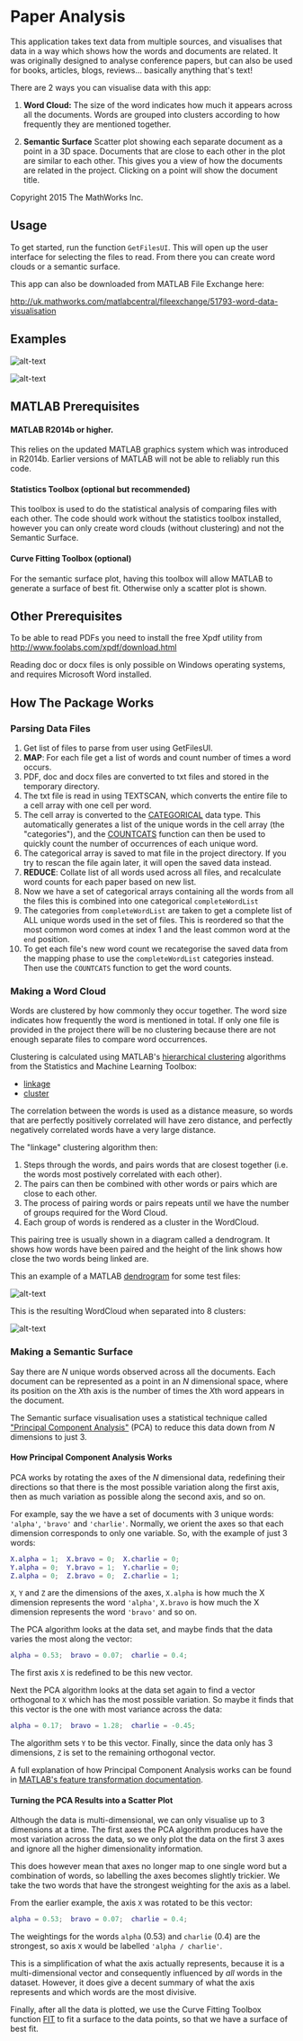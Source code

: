 Paper Analysis
=============

This application takes text data from multiple sources, and visualises that data in a way which shows how the words and documents are related.
It was originally designed to analyse conference papers, but can also be used for books, articles, blogs, reviews... basically anything that's text!

There are 2 ways you can visualise data with this app:

1. **Word Cloud:** 
The size of the word indicates how much it appears across all the documents. 
Words are grouped into clusters according to how frequently they are mentioned together.

2. **Semantic Surface**
Scatter plot showing each separate document as a point in a 3D space. 
Documents that are close to each other in the plot are similar to each other.
This gives you a view of how the documents are related in the project. Clicking on a point will show the document title.


Copyright 2015 The MathWorks Inc.

Usage
-----

To get started, run the function `GetFilesUI`. This will open up the user interface
for selecting the files to read. From there you can create word clouds or a semantic surface.

This app can also be downloaded from MATLAB File Exchange here:

http://uk.mathworks.com/matlabcentral/fileexchange/51793-word-data-visualisation


Examples
--------

![alt-text](https://raw.githubusercontent.com/drjs/paperanalysis/master/images/hpl_example.png "sample word cloud using one source")

![alt-text](https://raw.githubusercontent.com/drjs/paperanalysis/master/images/SEFI_Surface.png "sample Semantic Surface")


MATLAB Prerequisites
---------------------

#### MATLAB R2014b or higher.
This relies on the updated MATLAB graphics system which was introduced in R2014b.
Earlier versions of MATLAB will not be able to reliably run this code.

#### Statistics Toolbox (optional but recommended)
This toolbox is used to do the statistical analysis of comparing files with each other.
The code should work without the statistics toolbox installed, however you 
can only create word clouds (without clustering) and not the Semantic Surface.

<!---
#### Parallel Computing Toolbox (optional)
If you have a very large number of files to read this toolbox can parallelise
the scanning of files and data collection. The code will run without this toolbox
although it might be slower. -->

#### Curve Fitting Toolbox (optional)
For the semantic surface plot, having this toolbox will allow MATLAB to generate
a surface of best fit. Otherwise only a scatter plot is shown.


Other Prerequisites
-------------------
To be able to read PDFs you need to install the free Xpdf utility from http://www.foolabs.com/xpdf/download.html

Reading doc or docx files is only possible on Windows operating systems, and requires Microsoft Word installed.




How The Package Works
----------------------

### Parsing Data Files

1. Get list of files to parse from user using GetFilesUI.
2. **MAP**: For each file get a list of words and count number of times a word occurs.
  1. PDF, doc and docx files are converted to txt files and stored in the temporary directory.
  2. The txt file is read in using TEXTSCAN, which converts the entire file to a cell array with one cell per word.
  3. The cell array is converted to the [CATEGORICAL](http://uk.mathworks.com/help/matlab/ref/categorical.html) data type. This automatically generates a list of the unique words in the cell array (the "categories"), and the [COUNTCATS](http://uk.mathworks.com/help/matlab/ref/countcats.html) function can then be used to quickly count the number of occurrences of each unique word.
  4. The categorical array is saved to mat file in the project directory. If you try to rescan the file again later, it will open the saved data instead.
3. **REDUCE**: Collate list of all words used across all files, and recalculate word counts for each paper based on new list.
  1. Now we have a set of categorical arrays containing all the words from all the files this is combined into one categorical `completeWordList`
  2. The categories from `completeWordList` are taken to get a complete list of ALL unique words used in the set of files. This is reordered so that the most common word comes at index 1 and the least common word at the `end` position.
  3. To  get each file's new word count we recategorise the saved data from the mapping phase to use the `completeWordList` categories instead. Then use the `COUNTCATS` function to get the word counts.

### Making a Word Cloud

Words are clustered by how commonly they occur together. The word size indicates how frequently the word is mentioned in total.
If only one file is provided in the project there will be no clustering because there are not enough separate files to compare word occurrences.

Clustering is calculated using MATLAB's [hierarchical clustering](http://www.mathworks.com/help/stats/hierarchical-clustering.html) algorithms from the Statistics and Machine Learning Toolbox:
* [linkage](http://www.mathworks.com/help/stats/linkage.html)
* [cluster](http://www.mathworks.com/help/stats/cluster.html)

The correlation between the words is used as a distance measure, so words that are perfectly positively correlated will have zero distance, and perfectly negatively correlated words have a very large distance.

The "linkage" clustering algorithm then:
1. Steps through the words, and pairs words that are closest together (i.e. the words most postively correlated with each other).
2. The pairs can then be combined with other words or pairs which are close to each other.
3. The process of pairing words or pairs repeats until we have the number of groups required for the Word Cloud.
4. Each group of words is rendered as a cluster in the WordCloud.

This pairing tree is usually shown in a diagram called a dendrogram. It shows how words have been paired and the height of the link shows how close the two words being linked are.
    
This an example of a MATLAB [dendrogram](http://www.mathworks.com/help/stats/dendrogram.html) for some test files:

![alt-text](https://raw.githubusercontent.com/drjs/paperanalysis/master/images/SEFI_dendrogram.png "sample dendrogram")

This is the resulting WordCloud when separated into 8 clusters:

![alt-text](https://raw.githubusercontent.com/drjs/paperanalysis/master/images/SEFI_WordCloud.png "sample Word Cloud")



### Making a Semantic Surface

Say there are *N* unique words observed across all the documents. 
Each document can be represented as a point in an *N* dimensional space, where its position on the
*X*th axis is the number of times the *X*th word appears in the document.

The Semantic surface visualisation uses a statistical technique called ["Principal Component Analysis"](http://www.mathworks.com/help/stats/pca.html)
(PCA) to reduce this data down from *N* dimensions to just 3.

#### How Principal Component Analysis Works

PCA works by rotating the axes of the *N* dimensional data, redefining their 
directions so that there is the most possible variation along the first axis,
then as much variation as possible along the second axis, and so on.


For example, say the we have a set of documents with 3 unique words: `'alpha'`, `'bravo'` and `'charlie'`.
Normally, we orient the axes so that each dimension corresponds to only one variable.
So, with the example of just 3 words:

```matlab
X.alpha = 1;  X.bravo = 0;  X.charlie = 0;
Y.alpha = 0;  Y.bravo = 1;  Y.charlie = 0;
Z.alpha = 0;  Z.bravo = 0;  Z.charlie = 1;
```

`X`, `Y` and `Z` are the dimensions of the axes, 
`X.alpha` is how much the X dimension represents the word `'alpha'`,
`X.bravo` is how much the X dimension represents the word `'bravo'` and so on.

The PCA algorithm looks at the data set, and maybe finds that the data varies the most along the vector:
```matlab
alpha = 0.53;  bravo = 0.07;  charlie = 0.4;
````
The first axis `X` is redefined to be this new vector.

Next the PCA algorithm looks at the data set again to find a vector orthogonal to `X` 
which has the most possible variation. So maybe it finds that this vector 
 is the one with most variance across the data:
```matlab
alpha = 0.17;  bravo = 1.28;  charlie = -0.45;
````
The algorithm sets `Y` to be this vector. Finally, since the data only has 3 dimensions, `Z` 
is set to the remaining orthogonal vector.

A full explanation of how Principal Component Analysis works can be found in 
[MATLAB's feature transformation documentation](http://www.mathworks.com/help/stats/feature-transformation.html#f75476).

#### Turning the PCA Results into a Scatter Plot

Although the data is multi-dimensional, we can only visualise up to 3 dimensions at a time.
The first axes the PCA algorithm produces have the most variation across the data, so
we only plot the data on the first 3 axes and ignore all the higher dimensionality information.

This does however mean that axes no longer map to one single word but a 
combination of words, so labelling the axes becomes slightly trickier.
We take the two words that have the strongest weighting for the axis as a label.

From the earlier example, the axis `X` was rotated to be this vector:
```matlab
alpha = 0.53;  bravo = 0.07;  charlie = 0.4;
````
The weightings for the words `alpha` (0.53) and `charlie` (0.4) are the strongest,
so axis `X` would be labelled `'alpha / charlie'`.

This is a simplification of what the axis actually represents, because it is 
a multi-dimensional vector and consequently influenced by *all* words in the dataset.
However, it does give a decent summary of what the axis represents and which words
are the most divisive.

Finally, after all the data is plotted, we use the Curve Fitting Toolbox function [FIT](http://uk.mathworks.com/help/curvefit/fit.html)
to fit a surface to the data points, so that we have a surface of best fit.



